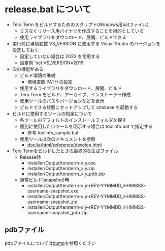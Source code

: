 ﻿# release.bat について

- Tera Term をビルドするためのスクリプト(Windows用batファイル)
  - ミスなくリリース用バイナリを作成することを目的としている
  - 使用ライブラリをダウンロード、展開、ビルドできる
- 実行前に環境変数 VS_VERSION に使用する Visual Studio のバージョンを設定しておく
  - 設定していない場合は 2022 を使用する
  - 設定例 'set VS_VERSION=2019'
- 次の機能がある
  - ビルド環境の準備
    - 環境変数 PATH の設定
  - 使用するライブラリをダウンロード、展開、ビルド
  - Tera Term をビルド、アーカイブ、インストーラー作成
  - 使用ツールのパスやバージョンなどを表示
  - ビルドできる状態にセットアップして cmd.exe を起動する
- ビルドに使用するツールの指定について
  - 各ツールのデフォルトのインストールフォルダを探す
  - 個別に使用したいツールを明示する場合は toolinfo.bat で指定する
    - 参考 toolinfo_sample.bat
  - 使用ツールは次のドキュメントを参照
    - [doc/ja/html/reference/develop.html](../doc/ja/html/reference/develop.html)
- Tera Termをビルドしたときの最終的な生成ファイル
  - Release時
    - installer/Output/teraterm-x.y.exe
    - installer/Output/teraterm_x.y.zip
    - installer/Output/teraterm_x.y_pdb.zip
  - 通常ビルド(snapshot)時
    - installer/Output/teraterm-x.y-rREV-YYMMDD_HHMMSS-username-snapshot.exe
    - installer/Output/teraterm-x.y-rREV-YYMMDD_HHMMSS-username-snapshot.zip
    - installer/Output/teraterm-x.y-rREV-YYMMDD_HHMMSS-username-snapshot_pdb.zip

## pdbファイル

pdbファイルについては[dump](../doc/ja/html/reference/develop-memo.html#dump)を参照ください
